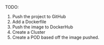 TODO: 

1. Push the project to GitHub
2. Add a Dockerfile 
3. Push the image to DockerHub
4. Create a Cluster
5. Create a POD based off the image pushed. 
